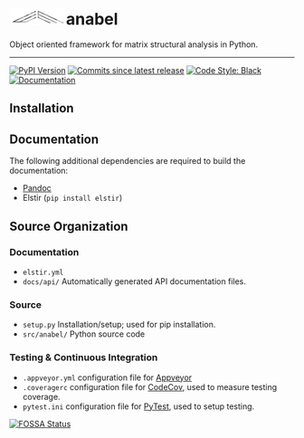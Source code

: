 
<h1><img src="docs/img/emtec-4.png" alt="" width=100></img>anabel</h1>

Object oriented framework for matrix structural analysis in Python.

-------------------------------------

[![PyPI Version][pypi-v-image]][pypi-v-link]
[![Commits since latest release][gh-image]][gh-link]
[![Code Style: Black][black-shield]]()
[![Documentation](https://img.shields.io/badge/documentation-blue)](https://claudioperez.github.io/anabel/)


## Installation


## Documentation

The following additional dependencies are required to build the documentation:

- [Pandoc](https://pandoc.org/)
- Elstir (`pip install elstir`)

## Source Organization


### Documentation
- `elstir.yml`
- `docs/api/` Automatically generated API documentation files.

### Source
- `setup.py` Installation/setup; used for pip installation.
- `src/anabel/` Python source code

### Testing & Continuous Integration
- `.appveyor.yml` configuration file for [Appveyor](https://www.appveyor.com/)
- `.coveragerc` configuration file for [CodeCov](https://codecov.io/), used to measure testing coverage.
- `pytest.ini` configuration file for [PyTest](), used to setup testing.

[black-shield]: https://img.shields.io/badge/code%20style-black-000000.svg

[pypi-v-image]: https://img.shields.io/pypi/v/anabel.svg
[pypi-v-link]: https://pypi.org/project/anabel/

[gh-link]: https://github.com/claudioperez/anabel/compare/0.0.0...master
[gh-image]: https://img.shields.io/github/commits-since/claudioperez/anabel/0.0.0?style=social

[![FOSSA Status](https://app.fossa.com/api/projects/git%2Bgithub.com%claudioperez%2Fanabel.svg?type=large)](https://app.fossa.com/projects/git%2Bgithub.com%claudioperez%2Fanabel?ref=badge_large)

